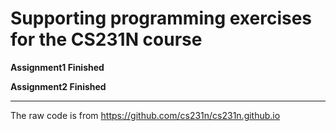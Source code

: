 # Supporting programming exercises for the CS231N course

**Assignment1 Finished**

**Assignment2 Finished**

---

The raw code is from https://github.com/cs231n/cs231n.github.io
